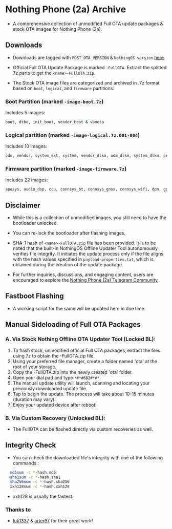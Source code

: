 # Nothing Phone (2a) Archive

* A comprehensive collection of unmodified Full OTA update packages & stock OTA images for Nothing Phone (2a).

## Downloads

- Downloads are tagged with `POST_OTA_VERSION` & `NothingOS version` [here](https://github.com/spike0en/Pacman_Archive/releases).

- Official Full OTA Update Package is marked `-FullOTA`. Extract the splitted 7z parts to get the `<name>-FullOTA.zip`.

- The Stock OTA image files are categorized and archived in .7z format based on `boot`, `logical`, and `firmware` partitions:

### Boot Partition (marked `-image-boot.7z`)

Includes 5 images:
```bash
boot, dtbo, init_boot, vendor_boot & vbmeta
```
### Logical partition (marked `-image-logical.7z.001-004`)

Includes 10 images:
```bash
odm, vendor, system_ext, system, vendor_dlkm, odm_dlkm, system_dlkm, product, vbmeta_system & vbmeta_vendor
```
### Firmware partition (marked `-image-firmware.7z`)

Includes 22 images:
```bash
apusys, audio_dsp, ccu, connsys_bt, connsys_gnss, connsys_wifi, dpm, gpueb, gz, lk, logo, mcf_ota, mcupm, md1img, mvpu_algo, pi_img, preloader_raw, scp, spmfw, sspm, tee & vcp
```

## Disclaimer

- While this is a collection of unmodified images, you still need to have the bootloader unlocked.

- You can re-lock the bootloader after flashing images.

- SHA-1 hash of `<name>-FullOTA.zip` file has been provided. It is to be noted that the built-in NothingOS Offline Updater Tool autonomously verifies file integrity. It initiates the update process only if the file aligns with the hash values specified in `payload-properties.txt`, which is obtained during the creation of the update package.

- For further inquiries, discussions, and engaging content, users are encouraged to explore the [Nothing Phone (2a) Telegram Community](https://t.me/NothingPhone2a)

## Fastboot Flashing

- A working script for the same will be updated here in due time. 

## Manual Sideloading of Full OTA Packages

### A. Via Stock Nothing Offline OTA Updater Tool (Locked BL): 

1. To flash stock, unmodified official Full OTA packages, extract the files using 7z to obtain the <name>-FullOTA.zip file.
2. Using your preferred file manager, create a folder named 'ota' at the root of your storage.
3. Copy the <name>-FullOTA.zip into the newly created 'ota' folder.
4. Open your dial pad and type `*#*#682#*#*`.
5. The manual update utility will launch, scanning and locating your previously downloaded update file.
6. Tap to begin the update. The process will take about 10-15 minutes (duration may vary).
7. Enjoy your updated device after reboot!

### B. Via Custom Recovery (Unlocked BL):

- The FullOTA can be flashed directly via custom recoveries as well.

## Integrity Check

- You can check the downloaded file's integrity with one of the following commands :

``` bash
  md5sum -c *-hash.md5
  sha1sum -c *-hash.sha1
  sha256sum -c *-hash.sha256
  xxh128sum -c *-hash.xxh128
```

- xxh128 is usually the fastest.


### Thanks to
- [luk1337](https://github.com/luk1337/oplus_archive) & [arter97](https://github.com/arter97/nothing_archive) for their great work!

